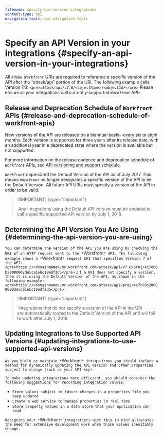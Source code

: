 ```yaml
---
filename: specify-api-version-integrations
content-type: api
navigation-topic: api-navigation-topic
---
```




# Specify an API Version in your integrations {#specify-an-api-version-in-your-integrations}

All *`Adobe Workfront`* URIs are required to reference a specific version of the API after the “attask/api” portion of the URI. The following example calls Version 7.0:
`<pre>attask/api/v7.0/<objectName>/<objectId></pre>` Please ensure all your integrations call currently-supported *`Workfront`* APIs.


## Release and Deprecation Schedule of *`Workfront`* APIs {#release-and-deprecation-schedule-of-workfront-apis}

New versions of the API are&nbsp;released on a biannual basis--every six to eight months. Each version is&nbsp;supported for three years after its&nbsp;release date, with an additional year in a deprecated state where the version is&nbsp;available but not supported.


For more information on the release cadence and deprecation schedule of *`Workfront`* APIs, see [API versioning and support schedule](api-version-support-schedule.md).


*`Workfront`* deprecated the Default Version of the API as of July 2017. This means *`Workfront`* no longer designates a specific version of the API to be the Default Version. All future&nbsp;API URIs must specify a version of the API in order to be valid.


>[!IMPORTANT] {type="important"}
>
>&nbsp;Any integrations using the Default API version must be updated to call a specific supported API version by July 1, 2018.




## Determining the API Version You Are&nbsp;Using {#determining-the-api-version-you-are-using}

`You can determine the version of the API you are using by checking the URI of an HTTP request sent to the *`Workfront`* API. The following example shows a *`Workfront`* request URI that specifies Version 7 of the API:` 
`<pre>https://<domainname>.my.workfront.com/attask/api/v7.0/proj/4c7c08b20000002de5ca1ebc19edf2d5</pre>` `I` `f a URI does not specify a version, then it is using the Default Version of the API, as shown in the following example:` 
`<pre>https://<domainname>.my.workfront.com/attask/api/proj/4c7c08b20000002de5ca1ebc19edf2d5</pre>` 

>[!IMPORTANT] {type="important"}
>
>&nbsp;Integrations that do not specify a version of the API in the URI are&nbsp;automatically routed to the Default Version of the API and will&nbsp;fail to work after July 1, 2018.&nbsp;




## Updating Integrations to Use Supported API Versions {#updating-integrations-to-use-supported-api-versions}

`As you build or maintain *`Workfront`* integrations you should include a method for dynamically updating the API version and other properties subject to change (such as your API key).` 


`To make updating integrations more efficient, you should consider the following suggestions for recording integration values:` 



* `Store values subject to future changes in a properties file you keep updated` 
* `Create a web service to manage properties in real time` 
* `Store property values in a data store that your application can read` 


`Designing your *`Workfront`* integrations with this in mind alleviates the need for extensive development work when those values inevitably change.` 
